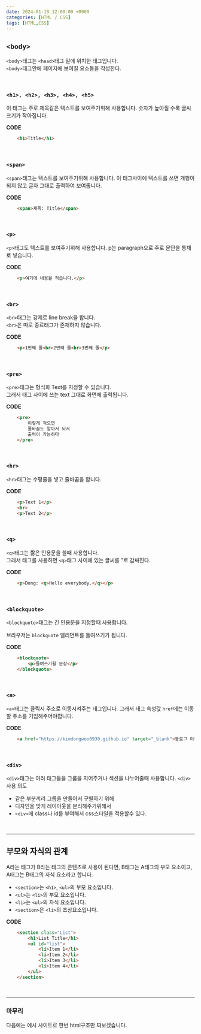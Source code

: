 ```yaml
---
date: 2024-01-18 12:00:00 +0900
categories: [HTML / CSS]
tags: [HTML,CSS]
---
```


## `<body>`
`<body>`태그는 `<head>`태그 밑에 위치한 태그입니다.  
`<body>`태그안에 페이지에 보여질 요소들을 작성한다.

<br/>

### `<h1>, <h2>, <h3>, <h4>, <h5>`
이 태그는 주로 제목같은 텍스트를 보여주기위해 사용합니다.
숫자가 높아질 수록 글씨크기가 작아집니다.

**CODE**
```html
    <h1>Title</h1>
```

<br/>

### `<span>`
`<span>`태그는 텍스트를 보여주기위해 사용합니다.
이 태그사이에 텍스트를 쓰면 개행이 되지 않고 글자 그대로 출력하여 보여줍니다.

**CODE**
```html
    <span>제목: Title</span>
```

<br/>

### `<p>`
`<p>`태그도 텍스트를 보여주기위해 사용합니다.
p는 paragraph으로 주로 문단을 통채로 넣습니다.

**CODE**
```html
    <p>여기에 내용을 적습니다.</p>
```

<br/>

### `<br>`
`<br>`태그는 강제로 line break을 합니다.  
`<br>`은 따로 종료태그가 존재하지 않습니다.

**CODE**
```html
    <p>1번째 줄<br>2번째 줄<br>3번째 줄</p>
```

<br/>

### `<pre>`
`<pre>`태그는 형식화 Text를 지정할 수 있습니다.  
그래서 태그 사이에 쓰는 text 그대로 화면에 출력됩니다.

**CODE**
```html
    <pre>
        이렇게 적으면 
        줄바꿈도 알아서 되서
        출력이 가능하다
    </pre>
```

<br/>

### `<hr>`
`<hr>`태그는 수평줄을 넣고 줄바꿈을 합니다.

**CODE**
```html
    <p>Text 1</p>
    <hr>
    <p>Text 2</p>
```

<br>

### `<q>`
`<q>`태그는 짦은 인용문을 쓸때 사용합니다.  
그래서 태그를 사용하면 `<q>`태그 사이에 있는 글씨를 "로 감싸진다.

**CODE**
```html
    <p>Dong: <q>Hello everybody.</q></p>
```

<br>

### `<blockquote>`
`<blockquote>`태그는 긴 인용문을 지정할때 사용합니다.

브라우저는 `blockquote` 엘리먼트를 들여쓰기가 됩니다. 

**CODE**
```html
    <blockquote>
        <p>들여쓰기될 문장</p>
    </blockquote>
```

<br>

### `<a>`
`<a>`태그는 클릭시 주소로 이동시켜주는 태그입니다.
그래서 태그 속성값 `href`에는 이동할 주소를 기입해주어야합니다.

**CODE**
```html
    <a href="https://kimdongwoo0930.github.io" target="_blank">동로그 이동</a>
```

<br>

### `<div>`
`<div>`태그는 여러 태그들을 그룹을 지어주거나 섹션을 나누어줄때 사용합니다.
`<div>` 사용 의도
* 같은 부분끼리 그룹을 만들어서 구별하기 위해
* 디자인을 맞게 레이아웃을 분리해주기위해서
* `<div>`에 class나 id를 부여해서 css스타일을 적용할수 있다.

<br>

---

## 부모와 자식의 관계

A라는 태그가 B라는 태그의 콘텐츠로 사용이 된다면, B태그는 A태그의 부모 요소이고, A태그는 B태그의 자식 요소라고 합니다.
* `<section>`는 `<h1>`, `<ul>`의 부모 요소입니다.
* `<ul>`는 `<li>`의 부모 요소입니다.
* `<li>`는 `<ul>`의 자식 요소입니다.
* `<section>`은 `<li>`의 조상요소입니다.

**CODE**
```html
    <section class="List">
        <h1>List Title</h1>
        <ul id="list">
            <li>Item 1</li>
            <li>Item 2</li>
            <li>Item 3</li>
            <li>Item 4</li>
        </ul>
    </section>
```
<br>

---


### 마무리

다음에는 예시 사이트로 한번 html구조만 짜보겠습니다.
